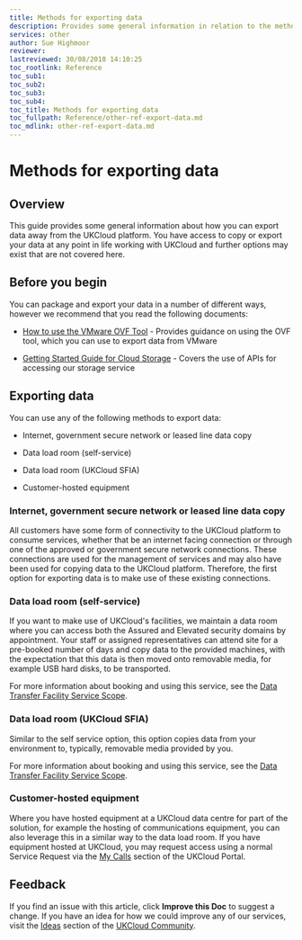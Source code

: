 ```yaml
---
title: Methods for exporting data
description: Provides some general information in relation to the methods available to customers to export data away from UKCloud when needed
services: other
author: Sue Highmoor
reviewer:
lastreviewed: 30/08/2018 14:10:25
toc_rootlink: Reference
toc_sub1: 
toc_sub2:
toc_sub3:
toc_sub4:
toc_title: Methods for exporting data
toc_fullpath: Reference/other-ref-export-data.md
toc_mdlink: other-ref-export-data.md
---
```


# Methods for exporting data

## Overview

This guide provides some general information about how you can export data away from the UKCloud platform. You have access to copy or export your data at any point in life working with UKCloud and further options may exist that are not covered here.

## Before you begin

You can package and export your data in a number of different ways, however we recommend that you read the following documents:

- [How to use the VMware OVF Tool](../vmware/vmw-how-use-ovf-tool.md) - Provides guidance on using the OVF tool, which you can use to export data from VMware

- [Getting Started Guide for Cloud Storage](../cloud-storage/cs-gs.md) - Covers the use of APIs for accessing our storage service

## Exporting data

You can use any of the following methods to export data:

- Internet, government secure network or leased line data copy

- Data load room (self-service)

- Data load room (UKCloud SFIA)

- Customer-hosted equipment

### Internet, government secure network or leased line data copy

All customers have some form of connectivity to the UKCloud platform to consume services, whether that be an internet facing connection or through one of the approved or government secure network connections. These connections are used for the management of services and may also have been used for copying data to the UKCloud platform. Therefore, the first option for exporting data is to make use of these existing connections.

### Data load room (self-service)

If you want to make use of UKCloud's facilities, we maintain a data room where you can access both the Assured and Elevated security domains by appointment. Your staff or assigned representatives can attend site for a pre-booked number of days and copy data to the provided machines, with the expectation that this data is then moved onto removable media, for example USB hard disks, to be transported.

For more information about booking and using this service, see the [Data Transfer Facility Service Scope](../enablement/enbl-sco-dtf.md).

### Data load room (UKCloud SFIA)

Similar to the self service option, this option copies data from your environment to, typically, removable media provided by you.

For more information about booking and using this service, see the [Data Transfer Facility Service Scope](../enablement/enbl-sco-dtf.md).

### Customer-hosted equipment

Where you have hosted equipment at a UKCloud data centre for part of the solution, for example the hosting of communications equipment, you can also leverage this in a similar way to the data load room. If you have equipment hosted at UKCloud, you may request access using a normal Service Request via the [My Calls](https://portal.skyscapecloud.com/support/ivanti) section of the UKCloud Portal.

## Feedback

If you find an issue with this article, click **Improve this Doc** to suggest a change. If you have an idea for how we could improve any of our services, visit the [Ideas](https://community.ukcloud.com/ideas) section of the [UKCloud Community](https://community.ukcloud.com).
